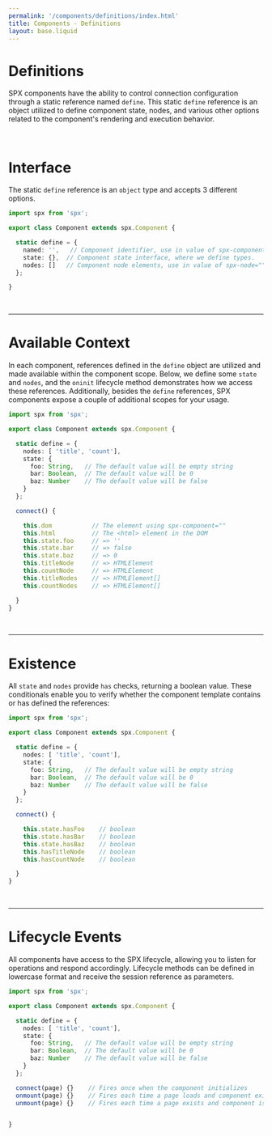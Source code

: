 ```yaml
---
permalink: '/components/definitions/index.html'
title: Components - Definitions
layout: base.liquid
---
```


# Definitions

SPX components have the ability to control connection configuration through a static reference named `define`. This static `define` reference is an object utilized to define component state, nodes, and various other options related to the component's rendering and execution behavior.

<br>

# Interface

The static `define` reference is an `object` type and accepts 3 different options.

<!--prettier-ignore-->
```ts
import spx from 'spx';

export class Component extends spx.Component {

  static define = {
    named: '',   // Component identifier, use in value of spx-component="" (optional)
    state: {},  // Component state interface, where we define types.
    nodes: []   // Component node elements, use in value of spx-node=""
  };

}
```

<br>

---

# Available Context

In each component, references defined in the `define` object are utilized and made available within the component scope. Below, we define some `state` and `nodes`, and the `oninit` lifecycle method demonstrates how we access these references. Additionally, besides the `define` references, SPX components expose a couple of additional scopes for your usage.

<!--prettier-ignore-->
```ts
import spx from 'spx';

export class Component extends spx.Component {

  static define = {
    nodes: [ 'title', 'count'],
    state: {
      foo: String,   // The default value will be empty string
      bar: Boolean,  // The default value will be 0
      baz: Number    // The default value will be false
    }
  };

  connect() {

    this.dom           // The element using spx-component=""
    this.html          // The <html> element in the DOM
    this.state.foo     // => ''
    this.state.bar     // => false
    this.state.baz     // => 0
    this.titleNode     // => HTMLElement
    this.countNode     // => HTMLElement
    this.titleNodes    // => HTMLElement[]
    this.countNodes    // => HTMLElement[]

  }
}
```

<br>

---

# Existence

All `state` and `nodes` provide `has` checks, returning a boolean value. These conditionals enable you to verify whether the component template contains or has defined the references:

<!--prettier-ignore-->
```ts
import spx from 'spx';

export class Component extends spx.Component {

  static define = {
    nodes: [ 'title', 'count'],
    state: {
      foo: String,   // The default value will be empty string
      bar: Boolean,  // The default value will be 0
      baz: Number    // The default value will be false
    }
  };

  connect() {

    this.state.hasFoo    // boolean
    this.state.hasBar    // boolean
    this.state.hasBaz    // boolean
    this.hasTitleNode    // boolean
    this.hasCountNode    // boolean

  }
}
```

<br>

---

# Lifecycle Events

All components have access to the SPX lifecycle, allowing you to listen for operations and respond accordingly. Lifecycle methods can be defined in lowercase format and receive the session reference as parameters.

<!--prettier-ignore-->
```ts
import spx from 'spx';

export class Component extends spx.Component {

  static define = {
    nodes: [ 'title', 'count'],
    state: {
      foo: String,   // The default value will be empty string
      bar: Boolean,  // The default value will be 0
      baz: Number    // The default value will be false
    }
  };

  connect(page) {}    // Fires once when the component initializes
  onmount(page) {}    // Fires each time a page loads and component exists
  unmount(page) {}    // Fires each time a page exists and component is removed


}
```
